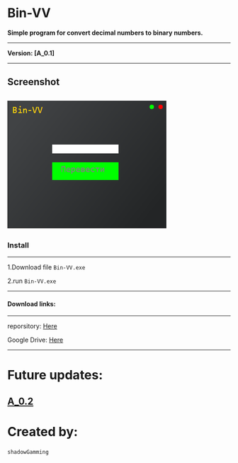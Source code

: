 # Bin-VV
   __Simple program for convert decimal numbers to binary numbers.__ <br>

   ---

__Version: [A_0.1]__
   
  ---
## Screenshot

![Screen](/img/prg.png)
---

### Install

---

 1.Download file ```Bin-VV.exe```

 2.run ```Bin-VV.exe```
 
 ---
 
#### Download links:

---

 reporsitory: [Here](https://github.com/shadowGamming/Bin-VV/blob/master/program/BINV.exe)

 Google Drive: [Here](https://drive.google.com/file/d/1TYlNtbjumy1Y1m0HNZt58FN3pRiNuAni/view?usp=sharing)
 
 ---

# Future updates:
   [A_0.2](update/A_0.2)
   ---
 
# Created by:
```shadowGamming```
